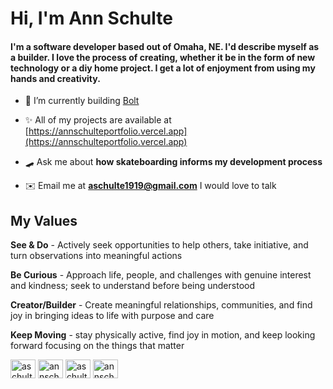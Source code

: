 # Hi, I'm Ann Schulte
#### I'm a software developer based out of Omaha, NE. I'd describe myself as a builder. I love the process of creating, whether it be in the form of new technology  or a diy home project. I get a lot of enjoyment from using my hands and creativity.

- ️🧱 I’m currently building  [Bolt](https://www.boltfeed.app/)

- ✨ All of my projects are available at [https://annschulteportfolio.vercel.app](https://annschulteportfolio.vercel.app)

- 🛹 Ask me about **how skateboarding informs my development process**

- ✉️ Email me at **aschulte1919@gmail.com** I would love to talk

## My Values

**See & Do** - Actively seek opportunities to help others, take initiative, and turn observations into meaningful actions

**Be Curious** - Approach life, people, and challenges with genuine interest and kindness; seek to understand before being understood

**Creator/Builder** - Create meaningful relationships, communities, and find joy in bringing ideas to life with purpose and care

**Keep Moving** - stay physically active, find joy in motion, and keep looking forward focusing on the things that matter


<p align="left">
<a href="https://codepen.io/aschulte1919" target="blank"><img align="center" src="https://raw.githubusercontent.com/rahuldkjain/github-profile-readme-generator/master/src/images/icons/Social/codepen.svg" alt="aschulte1919" height="30" width="40" /></a>
<a href="https://linkedin.com/in/annschulte" target="blank"><img align="center" src="https://raw.githubusercontent.com/rahuldkjain/github-profile-readme-generator/master/src/images/icons/Social/linked-in-alt.svg" alt="annschulte" height="30" width="40" /></a>
<a href="https://codesandbox.com/aschulte1919" target="blank"><img align="center" src="https://raw.githubusercontent.com/rahuldkjain/github-profile-readme-generator/master/src/images/icons/Social/codesandbox.svg" alt="aschulte1919" height="30" width="40" /></a>
<a href="https://instagram.com/annschulte" target="blank"><img align="center" src="https://raw.githubusercontent.com/rahuldkjain/github-profile-readme-generator/master/src/images/icons/Social/instagram.svg" alt="annschulte" height="30" width="40" /></a>
</p>
